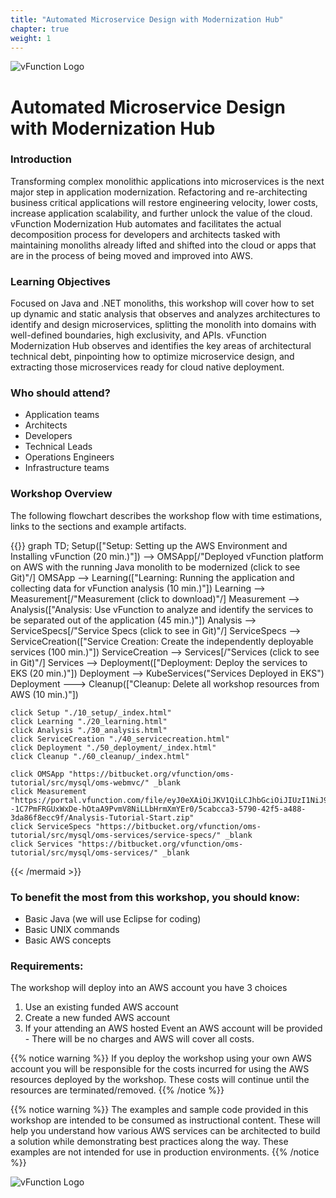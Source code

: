 ```yaml
---
title: "Automated Microservice Design with Modernization Hub"
chapter: true
weight: 1
---
```


![vFunction Logo](/images/vFunction.png)

# Automated Microservice Design with Modernization Hub

### Introduction

Transforming complex monolithic applications into microservices is the next major step in application modernization. Refactoring and re-architecting business critical applications will restore engineering velocity, lower costs, increase application scalability, and further unlock the value of the cloud. vFunction Modernization Hub automates and facilitates the actual decomposition process for developers and architects tasked with maintaining monoliths already lifted and shifted into the cloud or apps that are in the process of being moved and improved into AWS. 

### Learning Objectives

Focused on Java and .NET monoliths, this workshop will cover how to set up dynamic and static analysis that observes and analyzes architectures to identify and design microservices, splitting the monolith into domains with well-defined boundaries, high exclusivity, and APIs. vFunction Modernization Hub observes and identifies the key areas of architectural technical debt, pinpointing how to optimize microservice design, and extracting those microservices ready for cloud native deployment. 

### Who should attend?

* Application teams
* Architects
* Developers
* Technical Leads
* Operations Engineers
* Infrastructure teams

### Workshop Overview

The following flowchart describes the workshop flow with time estimations, links to the sections and example artifacts.

{{<mermaid align="center">}}
graph TD;
    Setup(["Setup: Setting up the AWS Environment and Installing vFunction (20 min.)"]) --> OMSApp[/"Deployed vFunction platform on AWS with the running Java monolith to be modernized (click to see Git)"/]
    OMSApp --> Learning(["Learning: Running the application and collecting data for vFunction analysis (10 min.)"])
    Learning --> Measurement[/"Measurement (click to download)"/]
    Measurement --> Analysis(["Analysis: Use vFunction to analyze and identify the services to be separated out of the application (45 min.)"])
    Analysis --> ServiceSpecs[/"Service Specs (click to see in Git)"/]
    ServiceSpecs --> ServiceCreation(["Service Creation: Create the independently deployable services (100 min.)"])
    ServiceCreation --> Services[/"Services (click to see in Git)"/]
    Services --> Deployment(["Deployment: Deploy the services to EKS (20 min.)"])
    Deployment --> KubeServices("Services Deployed in EKS")
    Deployment ---> Cleanup(["Cleanup: Delete all workshop resources from AWS (10 min.)"])

    click Setup "./10_setup/_index.html"
    click Learning "./20_learning.html"
    click Analysis "./30_analysis.html"
    click ServiceCreation "./40_servicecreation.html"
    click Deployment "./50_deployment/_index.html"
    click Cleanup "./60_cleanup/_index.html"

    click OMSApp "https://bitbucket.org/vfunction/oms-tutorial/src/mysql/oms-webmvc/" _blank
    click Measurement "https://portal.vfunction.com/file/eyJ0eXAiOiJKV1QiLCJhbGciOiJIUzI1NiJ9.eyJ1dWlkIjoiNWNhYmNjYTMtNTc5MC00MmY1LWE0ODgtM2RhODZmOGVjYzlmIn0.C--1C7PmFRGUxWxDe-hOtaA9PvmV8NiLLbHrmXmYEr0/5cabcca3-5790-42f5-a488-3da86f8ecc9f/Analysis-Tutorial-Start.zip"
    click ServiceSpecs "https://bitbucket.org/vfunction/oms-tutorial/src/mysql/oms-services/service-specs/" _blank
    click Services "https://bitbucket.org/vfunction/oms-tutorial/src/mysql/oms-services/" _blank
{{< /mermaid >}}

### To benefit the most from this workshop, you should know:

- Basic Java (we will use Eclipse for coding)
- Basic UNIX commands
- Basic AWS concepts

### Requirements:

The workshop will deploy into an AWS account you have 3 choices

1) Use an existing funded AWS account
2) Create a new funded AWS account
3) If your attending an AWS hosted Event an AWS account will be provided - There will be no charges and AWS will cover all costs.

{{% notice warning %}}
If you deploy the workshop using your own AWS account you will be responsible for the costs incurred for using the AWS resources deployed by the workshop. These costs will continue until the resources are terminated/removed.
{{% /notice %}}

{{% notice warning %}}
The examples and sample code provided in this workshop are intended to be consumed as instructional content. These will help you understand how various AWS services can be architected to build a solution while demonstrating best practices along the way. These examples are not intended for use in production environments.
{{% /notice %}}

![vFunction Logo](/images/vFunction.png)
